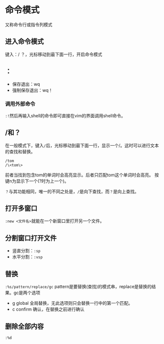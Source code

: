命令模式
==========
  又称命令行或指令列模式
## 进入命令模式
键入：/ ？，光标移动到最下面一行，开启命令模式
## ：
- 保存退出：wq
- 强制保存退出：wq！
### 调用外部命令
`:!`然后再输入shell的命令即可直接在vim的界面调用shell命令。
## /和？
在一般模式下，键入`/`后，光标移动到最下面一行，显示一个/。这时可以进行文本的查找和替换。

    /tom
    /\<tom\>
前者当找到包含tom的单词时会高亮显示。后者只匹配tom这个单词时会高亮。
按键n为显示下一个(?时为上一个)。

`？`与其功能相同，唯一的不同之处是，`/`是向下查找，而`？`是向上查找。
## 打开多窗口
`:new <文件名>`就能在一个新窗口里打开另一个文件。
## 分割窗口打开文件
- 竖直分割：`:sp`
- 水平分割：`:vsp`

## 替换
`:%s/pattern/replace/gc`
pattern是要替换(查找)的模式串，replace是替换的结果。gc是两个选项
* g global 全局替换，无此选项则只会替换一行中的第一个匹配。
* c confirm 确认，在替换之前进行确认

## 删除全部内容

    :%d

